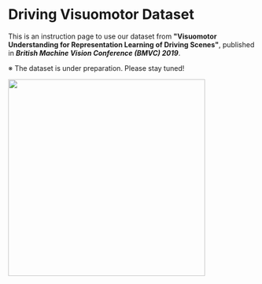 # Driving Visuomotor Dataset

This is an instruction page to use our dataset from 
**"Visuomotor Understanding for Representation Learning of Driving Scenes"**,
published in ***British Machine Vision Conference (BMVC) 2019***.

※ The dataset is under preparation. Please stay tuned!

<img src="./collage.png" width="400">
